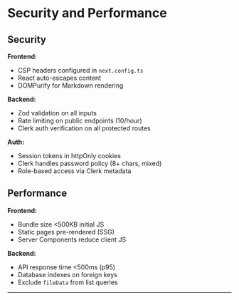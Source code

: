 # Security and Performance

## Security

**Frontend:**
- CSP headers configured in `next.config.ts`
- React auto-escapes content
- DOMPurify for Markdown rendering

**Backend:**
- Zod validation on all inputs
- Rate limiting on public endpoints (10/hour)
- Clerk auth verification on all protected routes

**Auth:**
- Session tokens in httpOnly cookies
- Clerk handles password policy (8+ chars, mixed)
- Role-based access via Clerk metadata

## Performance

**Frontend:**
- Bundle size <500KB initial JS
- Static pages pre-rendered (SSG)
- Server Components reduce client JS

**Backend:**
- API response time <500ms (p95)
- Database indexes on foreign keys
- Exclude `fileData` from list queries

---
